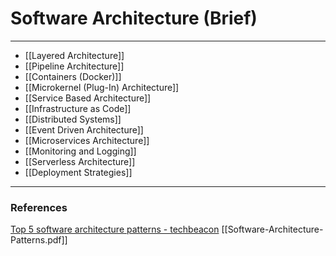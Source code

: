 # Software Architecture (Brief)
___
- [[Layered Architecture]]
- [[Pipeline Architecture]]
- [[Containers (Docker)]]
- [[Microkernel (Plug-In) Architecture]]
- [[Service Based Architecture]]
- [[Infrastructure as Code]]
- [[Distributed Systems]]
- [[Event Driven Architecture]]
- [[Microservices Architecture]]
- [[Monitoring and Logging]]
- [[Serverless Architecture]]
- [[Deployment Strategies]]

___
### References
[Top 5 software architecture patterns - techbeacon](https://techbeacon.com/app-dev-testing/top-5-software-architecture-patterns-how-make-right-choice)
[[Software-Architecture-Patterns.pdf]]
